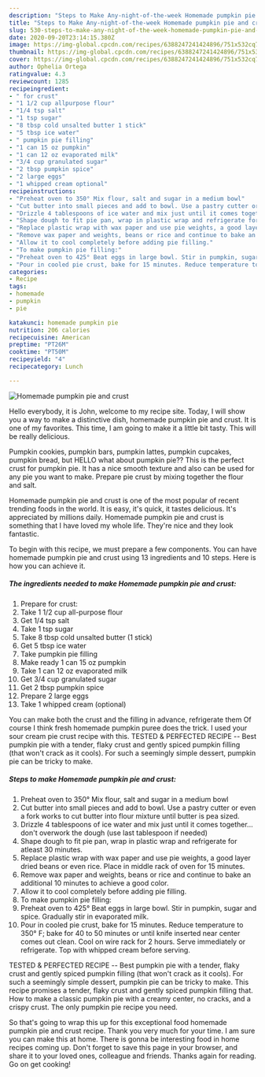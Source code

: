 ```yaml
---
description: "Steps to Make Any-night-of-the-week Homemade pumpkin pie and crust"
title: "Steps to Make Any-night-of-the-week Homemade pumpkin pie and crust"
slug: 530-steps-to-make-any-night-of-the-week-homemade-pumpkin-pie-and-crust
date: 2020-09-20T23:14:15.380Z
image: https://img-global.cpcdn.com/recipes/6388247241424896/751x532cq70/homemade-pumpkin-pie-and-crust-recipe-main-photo.jpg
thumbnail: https://img-global.cpcdn.com/recipes/6388247241424896/751x532cq70/homemade-pumpkin-pie-and-crust-recipe-main-photo.jpg
cover: https://img-global.cpcdn.com/recipes/6388247241424896/751x532cq70/homemade-pumpkin-pie-and-crust-recipe-main-photo.jpg
author: Ophelia Ortega
ratingvalue: 4.3
reviewcount: 1285
recipeingredient:
- " for crust"
- "1 1/2 cup allpurpose flour"
- "1/4 tsp salt"
- "1 tsp sugar"
- "8 tbsp cold unsalted butter 1 stick"
- "5 tbsp ice water"
- " pumpkin pie filling"
- "1 can 15 oz pumpkin"
- "1 can 12 oz evaporated milk"
- "3/4 cup granulated sugar"
- "2 tbsp pumpkin spice"
- "2 large eggs"
- "1 whipped cream optional"
recipeinstructions:
- "Preheat oven to 350° Mix flour, salt and sugar in a medium bowl"
- "Cut butter into small pieces and add to bowl. Use a pastry cutter or even a fork works to cut butter into flour mixture until butter is pea sized."
- "Drizzle 4 tablespoons of ice water and mix just until it comes together... don&#39;t overwork the dough (use last tablespoon if needed)"
- "Shape dough to fit pie pan, wrap in plastic wrap and refrigerate for atleast 30 minutes."
- "Replace plastic wrap with wax paper and use pie weights, a good layer dried beans or even rice. Place in middle rack of oven for 15 minutes."
- "Remove wax paper and weights, beans or rice and continue to bake an additional 10 minutes to achieve a good color."
- "Allow it to cool completely before adding pie filling."
- "To make pumpkin pie filling:"
- "Preheat oven to 425° Beat eggs in large bowl. Stir in pumpkin, sugar and spice. Gradually stir in evaporated milk."
- "Pour in cooled pie crust, bake for 15 minutes. Reduce temperature to 350° F; bake for 40 to 50 minutes or until knife inserted near center comes out clean. Cool on wire rack for 2 hours. Serve immediately or refrigerate. Top with whipped cream before serving."
categories:
- Recipe
tags:
- homemade
- pumpkin
- pie

katakunci: homemade pumpkin pie 
nutrition: 206 calories
recipecuisine: American
preptime: "PT26M"
cooktime: "PT50M"
recipeyield: "4"
recipecategory: Lunch

---
```



![Homemade pumpkin pie and crust](https://img-global.cpcdn.com/recipes/6388247241424896/751x532cq70/homemade-pumpkin-pie-and-crust-recipe-main-photo.jpg)

Hello everybody, it is John, welcome to my recipe site. Today, I will show you a way to make a distinctive dish, homemade pumpkin pie and crust. It is one of my favorites. This time, I am going to make it a little bit tasty. This will be really delicious.

Pumpkin cookies, pumpkin bars, pumpkin lattes, pumpkin cupcakes, pumpkin bread, but HELLO what about pumpkin pie?? This is the perfect crust for pumpkin pie. It has a nice smooth texture and also can be used for any pie you want to make. Prepare pie crust by mixing together the flour and salt.

Homemade pumpkin pie and crust is one of the most popular of recent trending foods in the world. It is easy, it's quick, it tastes delicious. It's appreciated by millions daily. Homemade pumpkin pie and crust is something that I have loved my whole life. They're nice and they look fantastic.


To begin with this recipe, we must prepare a few components. You can have homemade pumpkin pie and crust using 13 ingredients and 10 steps. Here is how you can achieve it.

<!--inarticleads1-->

##### The ingredients needed to make Homemade pumpkin pie and crust:

1. Prepare  for crust:
1. Take 1 1/2 cup all-purpose flour
1. Get 1/4 tsp salt
1. Take 1 tsp sugar
1. Take 8 tbsp cold unsalted butter (1 stick)
1. Get 5 tbsp ice water
1. Take  pumpkin pie filling
1. Make ready 1 can 15 oz pumpkin
1. Take 1 can 12 oz evaporated milk
1. Get 3/4 cup granulated sugar
1. Get 2 tbsp pumpkin spice
1. Prepare 2 large eggs
1. Take 1 whipped cream (optional)


You can make both the crust and the filling in advance, refrigerate them Of course I think fresh homemade pumpkin puree does the trick. I used your sour cream pie crust recipe with this. TESTED &amp; PERFECTED RECIPE -- Best pumpkin pie with a tender, flaky crust and gently spiced pumpkin filling (that won&#39;t crack as it cools). For such a seemingly simple dessert, pumpkin pie can be tricky to make. 

<!--inarticleads2-->

##### Steps to make Homemade pumpkin pie and crust:

1. Preheat oven to 350° Mix flour, salt and sugar in a medium bowl
1. Cut butter into small pieces and add to bowl. Use a pastry cutter or even a fork works to cut butter into flour mixture until butter is pea sized.
1. Drizzle 4 tablespoons of ice water and mix just until it comes together... don&#39;t overwork the dough (use last tablespoon if needed)
1. Shape dough to fit pie pan, wrap in plastic wrap and refrigerate for atleast 30 minutes.
1. Replace plastic wrap with wax paper and use pie weights, a good layer dried beans or even rice. Place in middle rack of oven for 15 minutes.
1. Remove wax paper and weights, beans or rice and continue to bake an additional 10 minutes to achieve a good color.
1. Allow it to cool completely before adding pie filling.
1. To make pumpkin pie filling:
1. Preheat oven to 425° Beat eggs in large bowl. Stir in pumpkin, sugar and spice. Gradually stir in evaporated milk.
1. Pour in cooled pie crust, bake for 15 minutes. Reduce temperature to 350° F; bake for 40 to 50 minutes or until knife inserted near center comes out clean. Cool on wire rack for 2 hours. Serve immediately or refrigerate. Top with whipped cream before serving.


TESTED &amp; PERFECTED RECIPE -- Best pumpkin pie with a tender, flaky crust and gently spiced pumpkin filling (that won&#39;t crack as it cools). For such a seemingly simple dessert, pumpkin pie can be tricky to make. This recipe promises a tender, flaky crust and gently spiced pumpkin filling that. How to make a classic pumpkin pie with a creamy center, no cracks, and a crispy crust. The only pumpkin pie recipe you need. 

So that's going to wrap this up for this exceptional food homemade pumpkin pie and crust recipe. Thank you very much for your time. I am sure you can make this at home. There is gonna be interesting food in home recipes coming up. Don't forget to save this page in your browser, and share it to your loved ones, colleague and friends. Thanks again for reading. Go on get cooking!
